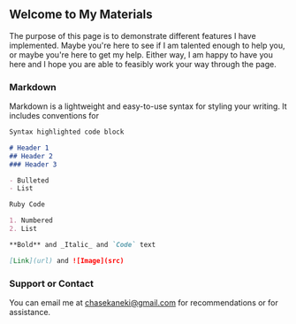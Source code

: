## Welcome to My Materials

The purpose of this page is to demonstrate different features I have implemented. Maybe you're here to see if I am talented enough to help you, or maybe you're here to get my help. Either way, I am happy to have you here and I hope you are able to feasibly work your way through the page. 

### Markdown

Markdown is a lightweight and easy-to-use syntax for styling your writing. It includes conventions for

```markdown
Syntax highlighted code block

# Header 1
## Header 2
### Header 3

- Bulleted
- List

Ruby Code

1. Numbered
2. List

**Bold** and _Italic_ and `Code` text

[Link](url) and ![Image](src)
```

### Support or Contact

You can email me at chasekaneki@gmail.com for recommendations or for assistance. 

